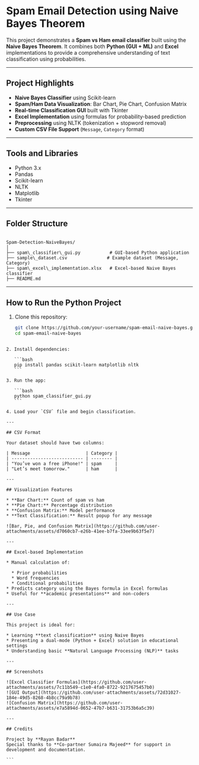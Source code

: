 
# Spam Email Detection using Naive Bayes Theorem

This project demonstrates a **Spam vs Ham email classifier** built using the **Naive Bayes Theorem**. It combines both **Python (GUI + ML)** and **Excel** implementations to provide a comprehensive understanding of text classification using probabilities.

---

## Project Highlights

- **Naive Bayes Classifier** using Scikit-learn  
- **Spam/Ham Data Visualization**: Bar Chart, Pie Chart, Confusion Matrix  
- **Real-time Classification GUI** built with Tkinter  
- **Excel Implementation** using formulas for probability-based prediction  
- **Preprocessing** using NLTK (tokenization + stopword removal)  
- **Custom CSV File Support** (`Message`, `Category` format)

---

## Tools and Libraries

- Python 3.x  
- Pandas  
- Scikit-learn  
- NLTK  
- Matplotlib  
- Tkinter

---

## Folder Structure

```

Spam-Detection-NaiveBayes/
│
├── spam\_classifier\_gui.py           # GUI-based Python application
├── sample\_dataset.csv               # Example dataset (Message, Category)
├── spam\_excel\_implementation.xlsx   # Excel-based Naive Bayes classifier
├── README.md

````

---

## How to Run the Python Project

1. Clone this repository:
   ```bash
   git clone https://github.com/your-username/spam-email-naive-bayes.git
   cd spam-email-naive-bayes
````

2. Install dependencies:

   ```bash
   pip install pandas scikit-learn matplotlib nltk
   ```

3. Run the app:

   ```bash
   python spam_classifier_gui.py
   ```

4. Load your `CSV` file and begin classification.

---

## CSV Format

Your dataset should have two columns:

| Message                     | Category |
| --------------------------- | -------- |
| "You’ve won a free iPhone!" | spam     |
| "Let’s meet tomorrow."      | ham      |

---

## Visualization Features

* **Bar Chart:** Count of spam vs ham
* **Pie Chart:** Percentage distribution
* **Confusion Matrix:** Model performance
* **Text Classification:** Result popup for any message

![Bar, Pie, and Confusion Matrix](https://github.com/user-attachments/assets/d7060cb7-e26b-41ee-b7fa-33ee9b63f5e7)

---

## Excel-based Implementation

* Manual calculation of:

  * Prior probabilities
  * Word frequencies
  * Conditional probabilities
* Predicts category using the Bayes formula in Excel formulas
* Useful for **academic presentations** and non-coders

---

## Use Case

This project is ideal for:

* Learning **text classification** using Naive Bayes
* Presenting a dual-mode (Python + Excel) solution in educational settings
* Understanding basic **Natural Language Processing (NLP)** tasks

---

## Screenshots

![Excel Classifier Formulas](https://github.com/user-attachments/assets/7c11b549-c1e0-4fa0-8722-9217675457b0)
![GUI Output](https://github.com/user-attachments/assets/72d31027-184e-49d5-8268-4b8cc79a9b78)
![Confusion Matrix](https://github.com/user-attachments/assets/e7a5894d-0652-47b7-b631-31753b6a5c39)

---

## Credits

Project by **Rayan Badar**
Special thanks to **Co-partner Sumaira Majeed** for support in development and documentation.

```
